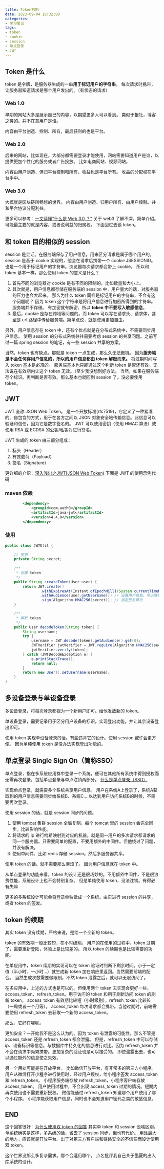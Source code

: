 ```yaml
---
title: Token机制
date: 2023-09-04 16:32:08
categories:
- 学习笔记
tags:
- token
- cookie
- session
- 单点登录
- JWT
---
```


## Token 是什么

token 是令牌，是服务器生成的一串**用于标记用户的字符串**。
每次请求时携带，让服务器知道请求是哪个用户发出的。（有状态的请求）


### Web 1.0

早期的网站大多是展示自己的内容，以期望更多人可以看到。
类似于报社，博客之类的。并不在意用户是谁。

内容由平台创造、控制、所有，最后获利的也是平台。

### Web 2.0

后来的网站，比如现在。大部分都需要登录才能使用，网站需要知道用户是谁，以提供更加个性化的服务或者广告投放。
比如电商网站、视频网站。

内容由用户创造、但归平台控制和所有。收益也是平台所有。
收益的分配权在平台手中。

### Web 3.0

大概就是区块链所畅想的世界。
内容由用户创造、归用户所有、由用户控制。并和平台协议分配利益。

更多可以参考：[一文读懂"什么是 Web 3.0 ？"](https://zhuanlan.zhihu.com/p/451172211)
关于 web3 了解不深，简单介绍。可能最主要的就是内容，或者说利益的归属权。
下面回过去谈 token。

## 和 token 目的相似的 session

session 是会话。在服务端保存了用户信息，用来区分请求是属于哪个用户的。
session 是基于 cookie 实现的，他会在请求后携带一个 cookie JSESSIONID。
也是一个用于标记用户的字符串。浏览器每次请求都会带上 cookie。
所以和 token 基本一样。那么使用 token 的意义是什么？

1. 首先不同的浏览器对 cookie 是有不同的限制的，比如数量和大小上。
2. 其次就是，用户信息都存储在服务端的 session 中，用户量大的话，对服务器的压力也会大起来。
那么为什么 token 同样是标记用户的字符串，不会有这个问题呢？
因为 token 这个字符串是将用户信息进行加密所得到的字符串。服务端并不存储。
有加密就有解密，所以 **token 中不要写入敏感信息**。
3. 最后，cookie 是存在跨域等问题的。而 token 可以写在请求头、请求体，甚至是 url 路径中传给服务端。简单点说，就是使用更加自由。

另外，用户信息存在 token 中，还有个优点就是在分布式系统中，不需要同步用户信息。
使用 session 的分布式系统往往需要考虑 session 的共享问题。之前写过一篇 spring session 的笔记，有一些 session 共享的方案。

当然，token 也有缺点。那就是 token 一点生成，那么久无法撤销。
因为**服务端是不会任何存用户信息的，所以的用户信息都由 token 解密而来。** 将过期时间写入 token 基本是必须的。
服务端基本也只能通过这个判断 token 是否还有效。无法说在有效期内让这个 token 无效。（至少我没想到好方法。
当然，如果在服务端存个标识。再判断是否有效。那么基本也就回到 session 了。没必要使用 token。

## JWT

JWT 全称 JSON Web Token。
是一个开放标准(rfc7519)，它定义了一种紧凑的、自包含的方式，用于在各方之间以 JSON 对象安全地传输信息。此信息可以验证和信任，因为它是数字签名的。
JWT 可以使用密钥〈使用 HMAC 算法）或使用 RSA 或 ECDSA 的公钥/私钥对进行签名。

JWT 生成的 token 由三部分组成：
1. 标头（Header）
2. 有效载荷（Payload）
3. 签名（Signature）

更详细的介绍：[深入浅出之JWT(JSON Web Token)](https://zhuanlan.zhihu.com/p/355160217)
下面是 JWT 的使用示例代码

### maven 依赖

~~~xml
        <dependency>
            <groupId>com.auth0</groupId>
            <artifactId>java-jwt</artifactId>
            <version>4.4.0</version>
        </dependency>
~~~

### 使用

~~~java
public class JWTUtil {
    
    // 密钥
    private String secret;
    
    /**
     * 创建 token
     */    
    public String createToken(User user) {
        return JWT.create()
                .withExpiresAt(Instant.ofEpochMilli(System.currentTimeMillis() + 30 * 60 * 60 * 1000))  // 设置过期时间 30分钟
                .withAudience(user.getUsername()) // 设置用户信息。可以放很多，但不要放敏感信息
                .sign(Algorithm.HMAC256(secret)); // 指定签名算法
    }

    /**
     * 解析 token
     */
    public User decodeToken(String token) {
        String username;
        try {
            username = JWT.decode(token).getAudience().get(0);
            JWTVerifier jwtVerifier = JWT.require(Algorithm.HMAC256(secret)).build();
            jwtVerifier.verify(token);
        } catch (JWTDecodeException e) {
            e.printStackTrace();
            return null;
        }
        return new User().setUsername(username);
    }
}
~~~

## 多设备登录与单设备登录

多设备登录，将每次登录都视为一个新用户即可。给他发放新的 token。

单设备登录，需要记录用于区分用户设备的标识。实现登出功能，并让其余设备登出即可。

使用 token 实现单设备登录的话，有些违背它的设计。使用 session 或许会更方便。
因为单纯使用 token 是没办法实现登出功能的。

## 单点登录 Single Sign On（简称SSO）

单点登录，指在多系统应用群中登录一个系统，便可在其他所有系统中得到授权而无需再次登录，包括单点登录与单点注销两部分。
[什么是单点登录（SSO）](https://zhuanlan.zhihu.com/p/66037342)


实现单点登录，就需要多个系统共享用户信息。
用户在系统A上登录了，系统A获取到的用户信息需要同步给系统B、系统C... 以达到用户访问系统B的时候，不需要再次登录。

使用 session 的话，就是 session 同步的问题。
1. 使用 tomcat 集群 session 全局复制。每个 tomcat 里的 session 会完全同步。比较影响性能。
2. 将请求的 ip 进行哈希映射到对应的机器。就是同一用户的多次请求都请求的同一个服务器。只需要简单的配置，不要用额外的中间件。但他绕过了问题，并没有解决。
3. 使用中间件，比如 redis 存储 session。然后多服务器共享。

使用 token 的话。就不需要那么麻烦了。
因为用户信息就在 token 中。

从单点登录的功能来看，token 的设计还是很巧妙的。不用额外中间件，不是很浪费性能，系统设计上也不会特别复杂。
但是单纯使用 token，没法注销。有得必有失嘛

更多的多系统设计可能会将登录单独做成一个系统。由它进行 session 的共享，或者 token 的签发。

## token 的续期

其实 token 没有续期，严格来说，是给一个全新的 token。

token 的有效期一般比较短，在小时级别。
用户的在使用的过程中，token 过期了，需要重新登陆，体验上是比较差的。
所以 token 的续期也是比较需要的功能。

在单应用中，token 续期的实现可以在 token 验证时判断下剩余时间。小于一定值（半小时、一小时...）就生成新 token 加在响应里返回。当然需要前端的配合。
当然生成次数需要做限制，不然 token 泄露之后，就可以无限访问了。

在多应用中，上述的方式也是可以的。但使用两个 token 去实现会更好一些。
access_token、refresh_token。用于访问的 token 和用于刷新访问 token 的刷新 token。
access_token 有效期比较短（小时级别）。refresh_token 比较长（一周或者一个月等）。
access_token 每次请求都会携带。当他过期时，前端需要使用 refresh_token 去获取一个新的 access_token。

那么，它好在哪呢。

更加安全？一开始我不是这么认为的。因为 token 有泄露的可能性，那么不管是 access_token 还是 refresh_token 都会泄露。
但是，refresh_token 中可以存储 ip、设备标识等信息。与数据库中持久化的信息进行对比。因为 refresh_token 并不会在请求中频繁携带。更加复杂的验证也是可以接受的。
即使泄露出去，也可以通过额外的信息使之失效。

另一个用处可能是在开放平台。
比如微信开放平台，有非常多的第三方小程序。用户从微信打开小程序进行使用时，经过用户授权，给小程序签发 access_token 和 refresh_token。
小程序服务端存放 refresh_token，小程序客户端存放 access_token。
用户使用过程中，不会出现 access_token 过期的情况。短期内再次使用也不需要重新授权。
微信能通过 refresh_token 知道哪个用户使用了哪个小程序。
小程序能获取用户信息，同时也不会知道用户密码之类的敏感信息。

## END

这个回答很好：[为什么使用双 token 的回答](https://www.zhihu.com/question/506320859/answer/2913865016)
其实单 token 和 session 没啥区别。单系统确实是这样，多系统的话，省去了 session 同步，但也有代价。
用处最大的地方，应该就是开放平台。出于对第三方客户端和链路安全的不信任而设计使用双 token。

这个世界没那么多复杂需求。哪个合适用哪个。
点名批评我自己关于墨夏的出入库系统的设计。







